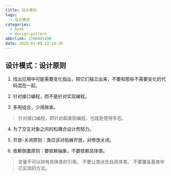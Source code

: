 ```yaml
---
title: 设计原则
tags:
  - 设计模式
categories:
  - book
  - design-pattern
abbrlink: 2706491890
date: 2020-01-05 12:14:39
---
```



## 设计模式：设计原则

1. 找出应用中可能需要变化指出，把它们独立出来，不要和那些不需要变化的代码混在一起。

2. 针对接口编程，而不是针对实现编程。

3. 多用组合，少用继承。
> 针对接口编程，即针对超类型编程，也就是使用多态。

4. 为了交互对象之间的松耦合设计而努力。

5. 开放-关闭原则：类应该对拓展开放，对修改关闭。

6. 依赖倒置原则：要依赖抽象，不要依赖具体类。
>变量不可以持有具体类的引用。
>不要让类派生自具体类。
>不要覆盖基类中已实现的方法。